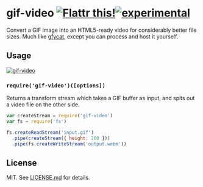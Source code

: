 # gif-video [![Flattr this!](https://api.flattr.com/button/flattr-badge-large.png)](https://flattr.com/submit/auto?user_id=hughskennedy&url=http://github.com/hughsk/gif-video&title=gif-video&description=hughsk/gif-video%20on%20GitHub&language=en_GB&tags=flattr,github,javascript&category=software)[![experimental](http://hughsk.github.io/stability-badges/dist/experimental.svg)](http://github.com/hughsk/stability-badges) #

Convert a GIF image into an HTML5-ready video for considerably better file
sizes. Much like [gfycat](http://gfycat.com/about), except you can process
and host it yourself.

## Usage ##

[![gif-video](https://nodei.co/npm/gif-video.png?mini=true)](https://nodei.co/npm/gif-video)

### `require('gif-video')([options])` ###

Returns a transform stream which takes a GIF buffer as input, and spits out
a video file on the other side.

``` javascript
var createStream = require('gif-video')
var fs = require('fs')

fs.createReadStream('input.gif')
  .pipe(createStream({ height: 200 }))
  .pipe(fs.createWriteStream('output.webm'))
```

## License ##

MIT. See [LICENSE.md](http://github.com/hughsk/gif-video/blob/master/LICENSE.md) for details.
